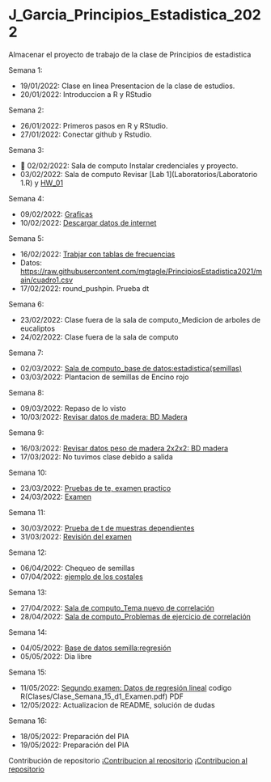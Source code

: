# J_Garcia_Principios_Estadistica_2022
Almacenar el proyecto de trabajo de la clase de Principios de estadistica

Semana 1:

+ 19/01/2022: Clase en linea Presentacion de la clase de estudios.
+ 20/01/2022: Introduccion a R y RStudio

Semana 2: 

+ 26/01/2022: Primeros pasos en R y RStudio.
+ 27/01/2022: Conectar github y Rstudio.

Semana 3:

+ :dart: 02/02/2022: Sala de computo Instalar credenciales y proyecto.
+ 03/02/2022: Sala de computo Revisar [Lab 1](Laboratorios/Laboratorio 1.R) y [HW_01](Tareas/HW_01.R)

Semana 4:
+ 09/02/2022: [Graficas](Clases/Clase_Semana_4_d1.R) 
+ 10/02/2022: [Descargar datos de internet](Clases/Clase_Semana_4_d2.R)

Semana 5:
+ 16/02/2022: [Trabjar con tablas de frecuencias](Clases/Clase_Semana_5_d1.R)
+ Datos:  https://raw.githubusercontent.com/mgtagle/PrincipiosEstadistica2021/main/cuadro1.csv
+ 17/02/2022: round_pushpin. Prueba dt

Semana 6:
+ 23/02/2022: Clase fuera de la sala de computo_Medicion de arboles de eucaliptos
+ 24/02/2022: Clase fuera de la sala de computo

Semana 7:
+ 02/03/2022: [Sala de computo_base de datos:estadistica(semillas)](Clases/Clase_Semana_7_d1.R)
+ 03/03/2022: Plantacion de semillas de Encino rojo

Semana 8:
+ 09/03/2022: Repaso de lo visto
+ 10/03/2022: [Revisar datos de madera: BD Madera](Clases/Clase_Semana_8_d2.R)

Semana 9:
+ 16/03/2022: [Revisar datos peso de madera 2x2x2: BD madera](Clases/Clase_Semana_9_d1.R)
+ 17/03/2022: No tuvimos clase debido a salida

Semana 10:
+ 23/03/2022: [Pruebas de te, examen practico](Clases/Clase_Semana_10_d1.R)
+ 24/03/2022: [Examen](Clases/Examen_Estadistica.R)

Semana 11:
+ 30/03/2022: [Prueba de t de muestras dependientes](Clases/Clase_Semana_11_d1.R)
+ 31/03/2022: [Revisión del examen](Clases/Clase_Semana_11_d2.R)

Semana 12:
+ 06/04/2022: Chequeo de semillas
+ 07/04/2022: [ejemplo de los costales](Clases/Clase_Semana_12_d2.R)

Semana 13:
+ 27/04/2022: [Sala de computo_Tema nuevo de correlación](Clases/Clase_Semana_13_d1.R)
+ 28/04/2022: [Sala de computo_Problemas de ejercicio de correlación](Clases/Clase_Semana_13_d2.R)

Semana 14:
+ 04/05/2022: [Base de datos semilla:regresión](Clases/Clase_Semana_14_d1_Regresión.R)
+ 05/05/2022: Dia libre

Semana 15:
+ 11/05/2022: [Segundo examen: Datos de regresión lineal](Clases/Clase_Semana_15_d1_Examen.R) codigo R(Clases/Clase_Semana_15_d1_Examen.pdf) PDF
+ 12/05/2022: Actualizacion de README, solución de dudas

Semana 16:
+ 18/05/2022: Preparación del PIA
+ 19/05/2022: Preparación del PIA

Contribución de repositorio
¡[Contribucion al repositorio](Clases/Imagen_1.png)
¡[Contribucion al repositorio](Clases/Imagen_2.png)